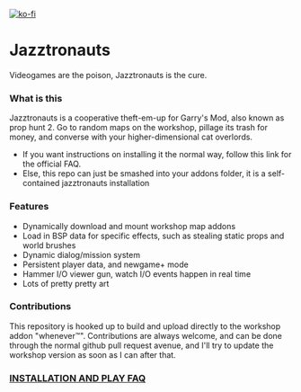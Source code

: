 [![ko-fi](https://www.ko-fi.com/img/donate_sm.png)](https://ko-fi.com/N4N6H7ZH)

# Jazztronauts
Videogames are the poison, Jazztronauts is the cure.


### What is this
Jazztronauts is a cooperative theft-em-up for Garry's Mod, also known as prop hunt 2.
Go to random maps on the workshop, pillage its trash for money, and converse with your higher-dimensional cat overlords.

- If you want instructions on installing it the normal way, follow this link for the official FAQ.
- Else, this repo can just be smashed into your addons folder, it is a self-contained jazztronauts installation

### Features
- Dynamically download and mount workshop map addons
- Load in BSP data for specific effects, such as stealing static props and world brushes
- Dynamic dialog/mission system
- Persistent player data, and newgame+ mode
- Hammer I/O viewer gun, watch I/O events happen in real time
- Lots of pretty pretty art

### Contributions
This repository is hooked up to build and upload directly to the workshop addon "whenever™". 
Contributions are always welcome, and can be done through the normal github pull request avenue, and I'll try to update the workshop version as soon as I can after that.

### [INSTALLATION AND PLAY FAQ](https://github.com/Foohy/jazztronauts/wiki/FAQ)
